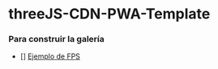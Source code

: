 # threeJS-CDN-PWA-Template


### Para construir la galería

- [] [Ejemplo de FPS](https://codepen.io/viniciusSouza/pen/gOPVmKV)